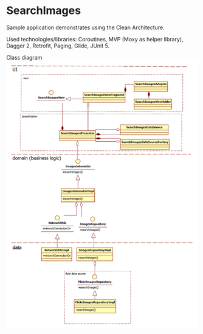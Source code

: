 # SearchImages

Sample application demonstrates using the Clean Architecture.

Used technologies/libraries: Coroutines, MVP (Moxy as helper library), Dagger 2, Retrofit, Paging, Glide, JUnit 5.

Class diagram
![Class diagram](https://github.com/PavelSidyakin/SearchImages/blob/master/ClassDiagram.png)
